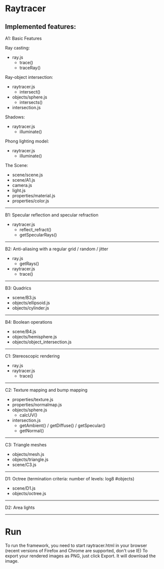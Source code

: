 Raytracer
=========

Implemented features:
------------------------------------------------------------------------

A1: Basic Features

Ray casting:
- ray.js
    - trace()
    - traceRay()

Ray-object intersection:
- raytracer.js
    - intersect()
- objects/sphere.js
    - intersects()
- intersection.js

Shadows:
- raytracer.js
    - illuminate()

Phong lighting model:
- raytracer.js
    - illuminate()

The Scene:
- scene/scene.js
- scene/A1.js
- camera.js
- light.js
- properties/material.js
- properties/color.js

------------------------------------------------------------------------
B1: Specular reflection and specular refraction
- raytracer.js
    - reflect_refract()
    - getSpecularRays()

------------------------------------------------------------------------
B2: Anti-aliasing with a regular grid / random / jitter
- ray.js
    - getRays()
- raytracer.js
    - trace()

------------------------------------------------------------------------
B3: Quadrics
- scene/B3.js
- objects/ellipsoid.js
- objects/cylinder.js

------------------------------------------------------------------------
B4: Boolean operations
- scene/B4.js
- objects/hemisphere.js
- objects/object_intersection.js

------------------------------------------------------------------------
C1: Stereoscopic rendering
- ray.js
- raytracer.js
    - trace()

------------------------------------------------------------------------
C2: Texture mapping and bump mapping
- properties/texture.js
- properties/normalmap.js
- objects/sphere.js
    - calcUV()
- intersection.js
    - getAmbient() / getDiffuse() / getSpecular()
    - getNormal()

------------------------------------------------------------------------
C3: Triangle meshes
- objects/mesh.js
- objects/triangle.js
- scene/C3.js

------------------------------------------------------------------------
D1: Octree (termination criteria: number of levels: log8 #objects)
- scene/D1.js
- objects/octree.js

------------------------------------------------------------------------
D2: Area lights


------------------------------------------------------------------------


Run
========================================================================

To run the framework, you need to start raytracer.html in your browser (recent versions of Firefox and Chrome are supported, don't use IE)
To export your rendered images as PNG, just click Export. It will download the image.